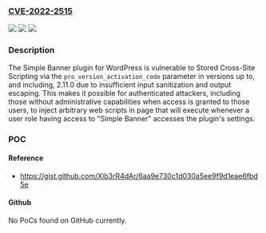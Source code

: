 ### [CVE-2022-2515](https://cve.mitre.org/cgi-bin/cvename.cgi?name=CVE-2022-2515)
![](https://img.shields.io/static/v1?label=Product&message=Simple%20Banner&color=blue)
![](https://img.shields.io/static/v1?label=Version&message=n%2Fa&color=blue)
![](https://img.shields.io/static/v1?label=Vulnerability&message=CWE-79%20Cross-site%20Scripting%20(XSS)&color=brighgreen)

### Description

The Simple Banner plugin for WordPress is vulnerable to Stored Cross-Site Scripting via the `pro_version_activation_code` parameter in versions up to, and including, 2.11.0 due to insufficient input sanitization and output escaping. This makes it possible for authenticated attackers, including those without administrative capabilities when access is granted to those users, to inject arbitrary web scripts in page that will execute whenever a user role having access to "Simple Banner" accesses the plugin's settings.

### POC

#### Reference
- https://gist.github.com/Xib3rR4dAr/6aa9e730c1d030a5ee9f9d1eae6fbd5e

#### Github
No PoCs found on GitHub currently.

